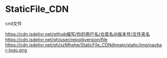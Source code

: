 # StaticFile_CDN
cnd文件

https://cdn.jsdelivr.net/github缩写/你的用户名/仓库名@版本号/文件夹名
https://cdn.jsdelivr.net/gh/user/repo@version/file
https://cdn.jsdelivr.net/gh/xzMhehe/StaticFile_CDN@main/static/img/navbar-logo.png
